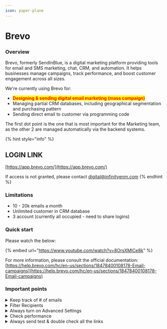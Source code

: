 ```yaml
---
icon: paper-plane
---
```


# Brevo

### Overview

Brevo, formerly SendInBlue, is a digital marketing platform providing tools for email and SMS marketing, chat, CRM, and automation. It helps businesses manage campaigns, track performance, and boost customer engagement across all sizes.

We're currently using Brevo for:

* <mark style="color:red;">**Designing & sending digital email marketing (mass campaign)**</mark>
* Managing partial CRM databases, including geographical segmentation and purchasing pattern
* Sending direct email to customer via programming code

The first dot point is the one that is most important for the Marketing team, as the other 2 are managed automatically via the backend systems.

{% hint style="info" %}
## LOGIN LINK

[https://app.brevo.com/](https://app.brevo.com/)

If access is not granted, please contact [digital@infinityenm.com](mailto:digital@infinityenm.com)
{% endhint %}

### Limitations

* 10 - 20k emails a month
* Unlimited customer in CRM database
* 3 account (currently all occupied - need to share logins)

### Quick start

Please watch the below:

{% embed url="https://www.youtube.com/watch?v=8OrsXMlCe8k" %}

For more information, please consult the official documentation: [https://help.brevo.com/hc/en-us/sections/18478400108178-Email-campaigns](https://help.brevo.com/hc/en-us/sections/18478400108178-Email-campaigns)

### Important points

<details>

<summary>Keep track of # of emails</summary>

We only have a limited number of emails per month. With our database size, we easily cross the threshold after 1 single campaign to the whole database, so be smart with the email budget.

![](<../.gitbook/assets/image (7).png>)

</details>

<details>

<summary>Filter Recipients</summary>

First, please read through this: [https://help.brevo.com/hc/en-us/sections/202171449-Filters-and-segments](https://help.brevo.com/hc/en-us/sections/202171449-Filters-and-segments)

And watch this video: [https://www.youtube.com/watch?v=SfRkB1Saksk](https://www.youtube.com/watch?v=SfRkB1Saksk)

Here are some examples on how to use segments & filters. Use a combination of these to narrow down your target recipients. The maximum target per location should only be \~8k.

![](../.gitbook/assets/image.png)

![](<../.gitbook/assets/image (1).png>)

![](<../.gitbook/assets/image (2).png>)![](<../.gitbook/assets/image (3).png>)

#### Other scenarios

* Email all customers who have recently purchased LẬT MẶT about VOD deal
  * Segment: Active Last 6 Months
  * Filter: PREVSESSIONS Contains LẬT MẶT
  * Do not send to: Segment - VOD (Avoid re-sending to customers who have purchased VOD)

- Email customers who was attending AVFF 2023 (CÔ GÁI TỪ QUÁ KHỨ) about AVFF 2024
  * Segment: Active Last 24 Months
  * Filter: PREVSESSIONS Contains CÔ GÁI TỪ QUÁ KHỨ

</details>

<details>

<summary>Always turn on Advanced Settings</summary>

![](<../.gitbook/assets/image (4).png>)

</details>

<details>

<summary>Check performance</summary>

[https://www.youtube.com/watch?v=OwJ4osPwPrA](https://www.youtube.com/watch?v=OwJ4osPwPrA)

![](<../.gitbook/assets/image (5).png>)

</details>

<details>

<summary>Always send test &#x26; double check all the links</summary>

[https://www.youtube.com/watch?v=zU2mFjVF3kA](https://www.youtube.com/watch?v=zU2mFjVF3kA)

</details>

